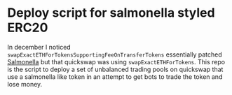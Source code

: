 # Deploy script for salmonella styled ERC20

In december I noticed `swapExactETHForTokensSupportingFeeOnTransferTokens` essentially patched [Salmonella](https://github.com/Defi-Cartel/salmonella) but that quickswap was using `swapExactETHForTokens`. This repo is the script to deploy a set of unbalanced trading pools on quickswap that use a salmonella like token in an attempt to get bots to trade the token and lose money.